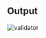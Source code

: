 ## Output
![validator](https://github.com/user-attachments/assets/bab64424-bb06-4539-b4df-542dcb98a3f6)
